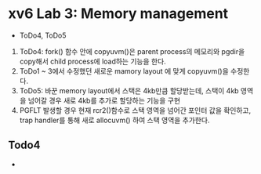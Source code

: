 # xv6 Lab 3: Memory management
- ToDo4, ToDo5
1. ToDo4: fork() 함수 안에 copyuvm()은 parent process의 메모리와 pgdir을 copy해서 child process에 load하는 기능을 한다. 
  1. ToDo1 ~ 3에서 수정했던 새로운 mamory layout 에 맞게 copyuvm()을 수정한다. 
2. ToDo5: 바꾼 memory layout에서 스택은 4kb만큼 할당받는데, 스택이 4kb 영역을 넘어갈 경우 새로 4kb를 추가로 할당하는 기능을 구현
  1. PGFLT 발생할 경우 현재 rcr2()함수로 스택 영역을 넘어간 포인터 값을 확인하고, trap handler를 통해 새로 allocuvm() 하여 스택 영역을 추가한다. 

## Todo4
- 
